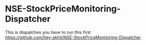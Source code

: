 # NSE-StockPriceMonitoring-Dispatcher

This is dispatches you have to run this first<br>
https://github.com/hey-akhil/NSE-StockPriceMonitoring-Dispatcher
